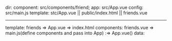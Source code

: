dir: 
component: src/components/friend;
app: src/App.vue
config: src/main.js
template: stc/App.vue || public/index.html || friends.vue

***********************************
template: friends => App.vue => index.html
components: friends.vue => main.js(define components and pass into App) :=> App.vue(<template></template>)
data: 